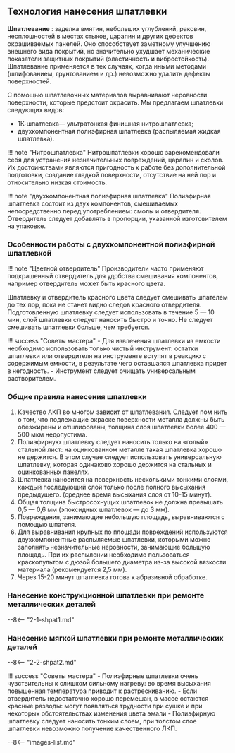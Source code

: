 ## Технология нанесения шпатлевки

__Шпатлевание__
:     заделка вмятин, небольших углублений, раковин, несплошностей в местах стыков, царапин и других дефектов окрашиваемых панелей. Оно способствует заметному улучшению внешнего вида покрытий, но значительно ухудшает механические показатели защитных покрытий (эластичность и вибростойкость). Шпатлевание применяется в тех случаях, когда иными методами (шлифованием, грунтованием и др.) невозможно удалить дефекты поверхностей.

С помощью шпатлевочных материалов выравнивают неровности поверхности, которые предстоит окрасить. Мы предлагаем шпатлевки следующих видов:  
 
 - 1К-шпатлевка— ультратонкая финишная нитрошпатлевка; 
 - двухкомпонентная полиэфирная шпатлевка (распыляемая жидкая шпатлевка).
 
!!! note "Нитрошпатлевка"
	 Нитрошпатлевки хорошо зарекомендовали себя для устранения незначительных повреждений, царапин и сколов. Их достоинствами являются пригодность к работе без дополнительной подготовки, создание гладкой поверхности, отсутствие на ней пор и относительно низкая стоимость.

!!! note "двухкомпонентная полиэфирная шпатлевка"
	Полиэфирная шпатлевка состоит из двух компонентов, смешиваемых непосредственно перед употреблением: смолы и отвердителя. Отвердитель следует добавлять в пропорции, указанной изготовителем на упаковке.

### Особенности работы с двухкомпонентной полиэфирной шпатлевкой 

!!! note "Цветной отвердитель"
	Производители часто применяют подкрашенный отвердитель для удобства смешивания компонентов, например отвердитель может быть красного цвета.
	
Шпатлевку и отвердитель красного цвета следует смешивать шпателем до тех пор, пока не станет видно следов красного отвердителя. Подготовленную шпатлевку следует использовать в течение 5 — 10 мин, слой шпатлевки следует наносить быстро и точно. Не следует смешивать шпатлевки больше, чем требуется.

!!! success "Советы мастера"
	- Для извлечения шпатлевки из емкости необходимо использовать только чистый инструмент: остатки шпатлевки или отвердителя на инструменте вступят в реакцию с содержимым емкости, в результате чего оставшаяся шпатлевка придет в негодность. 
	- Инструмент следует очищать универсальным растворителем.

### Общие правила нанесения шпатлевки

1. Качество АКП во многом зависит от шпатлевания. Следует пом нить о том, что подлежащие окраске поверхности металла должны быть обезжирены и отшлифованы, толщина слоя шпатлевки более 400 — 500 мкм недопустима.
2. Полиэфирную шпатлевку следует наносить только на «голый» стальной лист: на оцинкованном металле такая шпатлевка хорошо не держится. В этом случае следует использовать универсальную шпатлевку, которая одинаково хорошо держится на стальных и оцинкованных панелях.
3. Шпатлевка наносится на поверхность несколькими тонкими слоями, каждый последующий слой только после полного высыхания предыдущего. 
(среднее время высыхания слоя от 10-15 минут).
4. Общая толщина быстросохнущих шпатлевок не должна превышать 0,5 — 0,6 мм (эпоксидных шпатлевок — до 3 мм).
5. Повреждения, занимающие небольшую площадь, выравниваются с помощью шпателя.
6. Для выравнивания крупных по площади повреждений используются двухкомпонентные распыляемые шпатлевки, которыми можно заполнять незначительные неровности, занимающие большую площадь. При их распылении необходимо пользоваться краскопультом с дюзой большего диаметра из-за высокой вязкости материала (рекомендуется 2,5 мм).
7. Через 15-20 минут шпатлевка готова к абразивной обработке.

### Нанесение конструкционной шпатлевки при ремонте металлических деталей
--8<-- "2-1-shpat1.md"

### Нанесение мягкой шпатлевки при ремонте металлических деталей
--8<-- "2-2-shpat2.md"

!!! success "Советы мастера"
	- Полиэфирные шпатлевки очень чувствительны к слишком сильному нагреву: во время высыхания повышенная температура приводит к растрескиванию.
    - Если отвердитель недостаточно хорошо перемешан, в массе остаются красные разводы: могут появляться трудности при сушке и при некоторых обстоятельствах изменения цвета эмали
	- Полиэфирную шпатлевку следует наносить тонким слоем, при толстом слое шпатлевки невозможно получение качественного ЛКП.

--8<-- "images-list.md"
